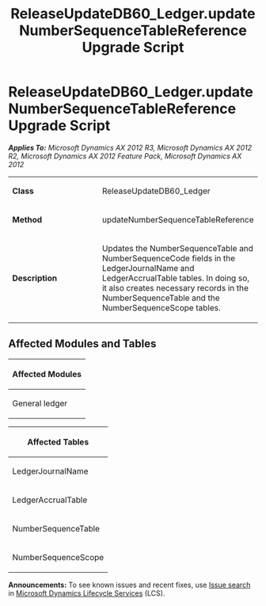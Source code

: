 ﻿---
title: ReleaseUpdateDB60_Ledger.updateNumberSequenceTableReference Upgrade Script
TOCTitle: ReleaseUpdateDB60_Ledger.updateNumberSequenceTableReference Upgrade Script
ms:assetid: dd955949-6eb6-2f94-dbe6-504ad7e411f4
ms:mtpsurl: https://msdn.microsoft.com/en-us/library/JJ737215(v=AX.60)
ms:contentKeyID: 49711657
ms.date: 05/18/2015
mtps_version: v=AX.60
---

# ReleaseUpdateDB60\_Ledger.updateNumberSequenceTableReference Upgrade Script 


_**Applies To:** Microsoft Dynamics AX 2012 R3, Microsoft Dynamics AX 2012 R2, Microsoft Dynamics AX 2012 Feature Pack, Microsoft Dynamics AX 2012_

<table>
<colgroup>
<col style="width: 50%" />
<col style="width: 50%" />
</colgroup>
<tbody>
<tr class="odd">
<td><p><strong>Class</strong></p></td>
<td><p>ReleaseUpdateDB60_Ledger</p></td>
</tr>
<tr class="even">
<td><p><strong>Method</strong></p></td>
<td><p>updateNumberSequenceTableReference</p></td>
</tr>
<tr class="odd">
<td><p><strong>Description</strong></p></td>
<td><p>Updates the NumberSequenceTable and NumberSequenceCode fields in the LedgerJournalName and LedgerAccrualTable tables. In doing so, it also creates necessary records in the NumberSequenceTable and the NumberSequenceScope tables.</p></td>
</tr>
</tbody>
</table>


## Affected Modules and Tables

<table>
<colgroup>
<col style="width: 100%" />
</colgroup>
<thead>
<tr class="header">
<th><p>Affected Modules</p></th>
</tr>
</thead>
<tbody>
<tr class="odd">
<td><p>General ledger</p></td>
</tr>
</tbody>
</table>


<table>
<colgroup>
<col style="width: 100%" />
</colgroup>
<thead>
<tr class="header">
<th><p>Affected Tables</p></th>
</tr>
</thead>
<tbody>
<tr class="odd">
<td><p>LedgerJournalName</p></td>
</tr>
<tr class="even">
<td><p>LedgerAccrualTable</p></td>
</tr>
<tr class="odd">
<td><p>NumberSequenceTable</p></td>
</tr>
<tr class="even">
<td><p>NumberSequenceScope</p></td>
</tr>
</tbody>
</table>

  
**Announcements:** To see known issues and recent fixes, use [Issue search](http://go.microsoft.com/fwlink/?linkid=389258) in [Microsoft Dynamics Lifecycle Services](http://go.microsoft.com/fwlink/?linkid=306505) (LCS).

